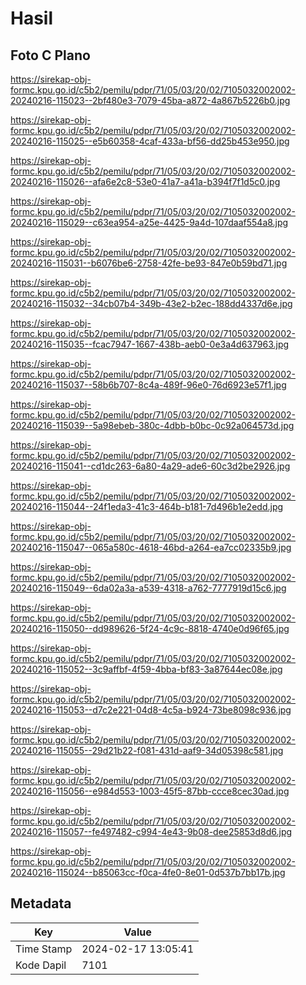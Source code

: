 # Hasil

## Foto C Plano

https://sirekap-obj-formc.kpu.go.id/c5b2/pemilu/pdpr/71/05/03/20/02/7105032002002-20240216-115023--2bf480e3-7079-45ba-a872-4a867b5226b0.jpg

https://sirekap-obj-formc.kpu.go.id/c5b2/pemilu/pdpr/71/05/03/20/02/7105032002002-20240216-115025--e5b60358-4caf-433a-bf56-dd25b453e950.jpg

https://sirekap-obj-formc.kpu.go.id/c5b2/pemilu/pdpr/71/05/03/20/02/7105032002002-20240216-115026--afa6e2c8-53e0-41a7-a41a-b394f7f1d5c0.jpg

https://sirekap-obj-formc.kpu.go.id/c5b2/pemilu/pdpr/71/05/03/20/02/7105032002002-20240216-115029--c63ea954-a25e-4425-9a4d-107daaf554a8.jpg

https://sirekap-obj-formc.kpu.go.id/c5b2/pemilu/pdpr/71/05/03/20/02/7105032002002-20240216-115031--b6076be6-2758-42fe-be93-847e0b59bd71.jpg

https://sirekap-obj-formc.kpu.go.id/c5b2/pemilu/pdpr/71/05/03/20/02/7105032002002-20240216-115032--34cb07b4-349b-43e2-b2ec-188dd4337d6e.jpg

https://sirekap-obj-formc.kpu.go.id/c5b2/pemilu/pdpr/71/05/03/20/02/7105032002002-20240216-115035--fcac7947-1667-438b-aeb0-0e3a4d637963.jpg

https://sirekap-obj-formc.kpu.go.id/c5b2/pemilu/pdpr/71/05/03/20/02/7105032002002-20240216-115037--58b6b707-8c4a-489f-96e0-76d6923e57f1.jpg

https://sirekap-obj-formc.kpu.go.id/c5b2/pemilu/pdpr/71/05/03/20/02/7105032002002-20240216-115039--5a98ebeb-380c-4dbb-b0bc-0c92a064573d.jpg

https://sirekap-obj-formc.kpu.go.id/c5b2/pemilu/pdpr/71/05/03/20/02/7105032002002-20240216-115041--cd1dc263-6a80-4a29-ade6-60c3d2be2926.jpg

https://sirekap-obj-formc.kpu.go.id/c5b2/pemilu/pdpr/71/05/03/20/02/7105032002002-20240216-115044--24f1eda3-41c3-464b-b181-7d496b1e2edd.jpg

https://sirekap-obj-formc.kpu.go.id/c5b2/pemilu/pdpr/71/05/03/20/02/7105032002002-20240216-115047--065a580c-4618-46bd-a264-ea7cc02335b9.jpg

https://sirekap-obj-formc.kpu.go.id/c5b2/pemilu/pdpr/71/05/03/20/02/7105032002002-20240216-115049--6da02a3a-a539-4318-a762-7777919d15c6.jpg

https://sirekap-obj-formc.kpu.go.id/c5b2/pemilu/pdpr/71/05/03/20/02/7105032002002-20240216-115050--dd989626-5f24-4c9c-8818-4740e0d96f65.jpg

https://sirekap-obj-formc.kpu.go.id/c5b2/pemilu/pdpr/71/05/03/20/02/7105032002002-20240216-115052--3c9affbf-4f59-4bba-bf83-3a87644ec08e.jpg

https://sirekap-obj-formc.kpu.go.id/c5b2/pemilu/pdpr/71/05/03/20/02/7105032002002-20240216-115053--d7c2e221-04d8-4c5a-b924-73be8098c936.jpg

https://sirekap-obj-formc.kpu.go.id/c5b2/pemilu/pdpr/71/05/03/20/02/7105032002002-20240216-115055--29d21b22-f081-431d-aaf9-34d05398c581.jpg

https://sirekap-obj-formc.kpu.go.id/c5b2/pemilu/pdpr/71/05/03/20/02/7105032002002-20240216-115056--e984d553-1003-45f5-87bb-ccce8cec30ad.jpg

https://sirekap-obj-formc.kpu.go.id/c5b2/pemilu/pdpr/71/05/03/20/02/7105032002002-20240216-115057--fe497482-c994-4e43-9b08-dee25853d8d6.jpg

https://sirekap-obj-formc.kpu.go.id/c5b2/pemilu/pdpr/71/05/03/20/02/7105032002002-20240216-115024--b85063cc-f0ca-4fe0-8e01-0d537b7bb17b.jpg


## Metadata

| Key        | Value               |
| ---------- | ------------------- |
| Time Stamp | 2024-02-17 13:05:41 |
| Kode Dapil | 7101                |



